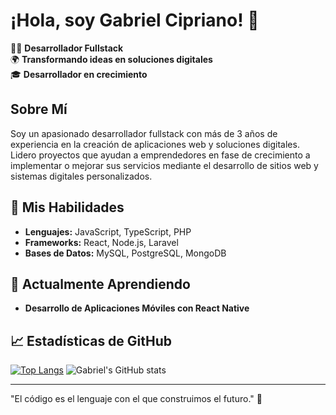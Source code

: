 # ¡Hola, soy Gabriel Cipriano! 👋

👨‍💻 **Desarrollador Fullstack**  
🌍 **Transformando ideas en soluciones digitales**  
🎓 **Desarrollador en crecimiento**

## Sobre Mí
Soy un apasionado desarrollador fullstack con más de 3 años de experiencia en la creación de aplicaciones web y soluciones digitales. Lidero proyectos que ayudan a emprendedores en fase de crecimiento a implementar o mejorar sus servicios mediante el desarrollo de sitios web y sistemas digitales personalizados.

## 🚀 Mis Habilidades
- **Lenguajes:** JavaScript, TypeScript, PHP
- **Frameworks:** React, Node.js, Laravel
- **Bases de Datos:** MySQL, PostgreSQL, MongoDB

## 🌱 Actualmente Aprendiendo
- **Desarrollo de Aplicaciones Móviles con React Native**

## 📈 Estadísticas de GitHub
[![Top Langs](https://github-readme-stats.vercel.app/api/top-langs/?username=GabrielCipriano&layout=compact&theme=dark)](https://github.com/anuraghazra/github-readme-stats)
![Gabriel's GitHub stats](https://github-readme-stats.vercel.app/api?username=GabrielCipriano&show_icons=true&theme=dark)


---
"El código es el lenguaje con el que construimos el futuro." 🚀
